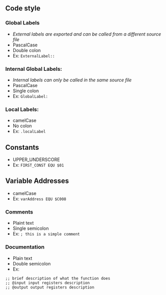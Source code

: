 ## Code style

### Global Labels
 - *External labels are exported and can be called from a different source file*
 - PascalCase
 - Double colon
 - Ex: `ExternalLabel::`

### Internal Global Labels:
 - *Internal labels can only be called in the same source file*
 - PascalCase
 - Single colon
 - Ex: `GlobalLabel:`

### Local Labels:
 - camelCase
 - No colon
 - Ex: `.localLabel`

## Constants
 - UPPER_UNDERSCORE
 - Ex: `FIRST_CONST EQU $01`

## Variable Addresses
 - camelCase
 - Ex: `varAddress EQU $C008`

### Comments
 - Plaint text
 - Single semicolon
 - Ex: `; this is a simple comment`

### Documentation
 - Plain text
 - Double semicolon
 - Ex: 
```
;; brief description of what the function does
;; @input input registers description
;; @output output registers description
```
